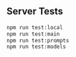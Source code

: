 ## Server Tests

```bash
npm run test:local
npm run test:main
npm run test:prompts
npm run test:models
```